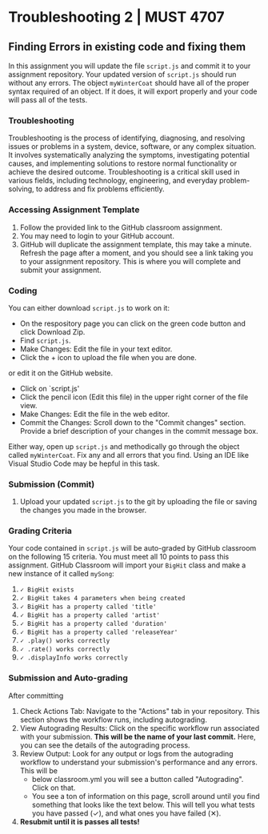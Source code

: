# Troubleshooting 2 | MUST 4707

## Finding Errors in existing code and fixing them

In this assignment you will update the file `script.js` and commit it to your assignment repository. Your updated version of `script.js` should run without any errors. The object `myWinterCoat` should have all of the proper syntax required of an object. If it does, it will export properly and your code will pass all of the tests.

### Troubleshooting

Troubleshooting is the process of identifying, diagnosing, and resolving issues or problems in a system, device, software, or any complex situation. It involves systematically analyzing the symptoms, investigating potential causes, and implementing solutions to restore normal functionality or achieve the desired outcome. Troubleshooting is a critical skill used in various fields, including technology, engineering, and everyday problem-solving, to address and fix problems efficiently.

### Accessing Assignment Template

1. Follow the provided link to the GitHub classroom assignment.
2. You may need to login to your GitHub account.
3. GitHub will duplicate the assignment template, this may take a minute. Refresh the page after a moment, and you should see a link taking you to your assignment repository. This is where you will complete and submit your assignment.

### Coding

You can either download `script.js` to work on it:

- On the respository page you can click on the green code button and click Download Zip.
- Find `script.js`.
- Make Changes: Edit the file in your text editor.
- Click the + icon to upload the file when you are done.

or edit it on the GitHub website.

- Click on `script.js'
- Click the pencil icon (Edit this file) in the upper right corner of the file view.
- Make Changes: Edit the file in the web editor.
- Commit the Changes: Scroll down to the "Commit changes" section. Provide a brief description of your changes in the commit message box.

Either way, open up `script.js` and methodically go through the object called `myWinterCoat`. Fix any and all errors that you find. Using an IDE like Visual Studio Code may be hepful in this task. 

### Submission (Commit)

1. Upload your updated `script.js` to the git by uploading the file or saving the changes you made in the browser.

### Grading Criteria

Your code contained in `script.js` will be auto-graded by GitHub classroom on the following 15 criteria. You must meet all 10 points to pass this assignment.
GitHub Classroom will import your `BigHit` class and make a new instance of it called `mySong`:


1. `✓ BigHit exists`
2. `✓ BigHit takes 4 parameters when being created`
3. `✓ BigHit has a property called 'title'`
4. `✓ BigHit has a property called 'artist'`
5. `✓ BigHit has a property called 'duration'` 
6. `✓ BigHit has a property called 'releaseYear'` 
7. `✓ .play() works correctly`
8. `✓ .rate() works correctly`
9. `✓ .displayInfo works correctly`


### Submission and Auto-grading

After committing

1. Check Actions Tab: Navigate to the "Actions" tab in your repository. This section shows the workflow runs, including autograding.
2. View Autograding Results: Click on the specific workflow run associated with your submission. **This will be the name of your last commit.** Here, you can see the details of the autograding process.
3. Review Output: Look for any output or logs from the autograding workflow to understand your submission's performance and any errors. This will be
   - below classroom.yml you will see a button called "Autograding". Click on that.
   - You see a ton of information on this page, scroll around until you find something that looks like the text below. This will tell you what tests you have passed (✓), and what ones you have failed (✕).
4. **Resubmit until it is passes all tests!**


